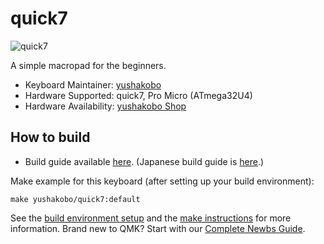 # quick7

![quick7](https://cdn-ak.f.st-hatena.com/images/fotolife/s/segata24/20200329/20200329150121.jpg)

A simple macropad for the beginners.

* Keyboard Maintainer: [yushakobo](https://github.com/yushakobo)
* Hardware Supported: quick7, Pro Micro (ATmega32U4)
* Hardware Availability: [yushakobo Shop](https://yushakobo.jp/shop/quick7/)

## How to build
* Build guide available [here](https://github.com/yushakobo/build-documents/blob/master/Quick7/Buildguide-en.md). (Japanese build guide is [here](https://github.com/yushakobo/build-documents/blob/master/Quick7/BuildGuide.md).)

Make example for this keyboard (after setting up your build environment):

    make yushakobo/quick7:default

See the [build environment setup](https://docs.qmk.fm/#/getting_started_build_tools) and the [make instructions](https://docs.qmk.fm/#/getting_started_make_guide) for more information. Brand new to QMK? Start with our [Complete Newbs Guide](https://docs.qmk.fm/#/newbs).

